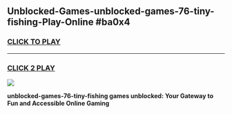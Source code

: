 
## Unblocked-Games-unblocked-games-76-tiny-fishing-Play-Online #ba0x4
<h3>
<a href="https://news.freeplayer.one?title=unblocked-games-76-tiny-fishing&ref=3">CLICK TO PLAY</a></h3>
<hr>

<h3>
<a href="https://news.freeplayer.one?title=unblocked-games-76-tiny-fishing&ref=3">CLICK 2 PLAY</a>
  
</h3>

<a href="https://news.freeplayer.one?title=unblocked-games-76-tiny-fishing&ref=3"><img src="https://clearcache.store/games.png"></a>


**unblocked-games-76-tiny-fishing games unblocked: Your Gateway to Fun and Accessible Online Gaming**
